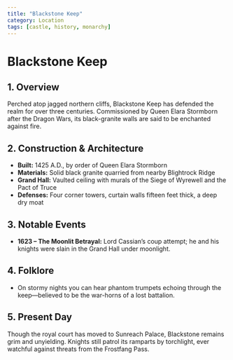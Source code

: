 ```yaml
---
title: "Blackstone Keep"
category: Location
tags: [castle, history, monarchy]
---
```


# Blackstone Keep

## 1. Overview

Perched atop jagged northern cliffs, Blackstone Keep has defended the realm for over three centuries. Commissioned by Queen Elara Stormborn after the Dragon Wars, its black-granite walls are said to be enchanted against fire.

## 2. Construction & Architecture

- **Built:** 1425 A.D., by order of Queen Elara Stormborn
- **Materials:** Solid black granite quarried from nearby Blightrock Ridge
- **Grand Hall:** Vaulted ceiling with murals of the Siege of Wyrewell and the Pact of Truce
- **Defenses:** Four corner towers, curtain walls fifteen feet thick, a deep dry moat

## 3. Notable Events

- **1623 – The Moonlit Betrayal:** Lord Cassian’s coup attempt; he and his knights were slain in the Grand Hall under moonlight.

## 4. Folklore

- On stormy nights you can hear phantom trumpets echoing through the keep—believed to be the war-horns of a lost battalion.

## 5. Present Day

Though the royal court has moved to Sunreach Palace, Blackstone remains grim and unyielding. Knights still patrol its ramparts by torchlight, ever watchful against threats from the Frostfang Pass.
